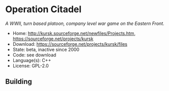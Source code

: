 # Operation Citadel

_A WWII, turn based platoon, company level war game on the Eastern Front._

- Home: http://kursk.sourceforge.net/newfiles/Projects.htm, https://sourceforge.net/projects/kursk
- Download: https://sourceforge.net/projects/kursk/files
- State: beta, inactive since 2000
- Code: see download
- Language(s): C++
- License: GPL-2.0

## Building

